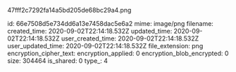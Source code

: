 47fff2c7292fa14a5bd205de68bc29a4.png

id: 66e7508d5e734dd6a13e7458dac5e6a2
mime: image/png
filename: 
created_time: 2020-09-02T22:14:18.532Z
updated_time: 2020-09-02T22:14:18.532Z
user_created_time: 2020-09-02T22:14:18.532Z
user_updated_time: 2020-09-02T22:14:18.532Z
file_extension: png
encryption_cipher_text: 
encryption_applied: 0
encryption_blob_encrypted: 0
size: 304464
is_shared: 0
type_: 4